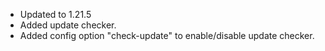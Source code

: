 - Updated to 1.21.5
- Added update checker.
- Added config option "check-update" to enable/disable update checker.